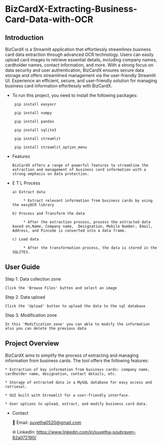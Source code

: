 # BizCardX-Extracting-Business-Card-Data-with-OCR
## Introduction

BizCardX is a Streamlit application that effortlessly streamlines business card data extraction through advanced OCR technology. Users can easily upload card images to retrieve essential details, including company names, cardholder names, contact information, and more. With a strong focus on data security and user authentication, BizCardX ensures secure data storage and offers streamlined management via the user-friendly Streamlit UI. Experience an efficient, secure, and user-friendly solution for managing business card information effortlessly with BizCardX.

* To run this project, you need to install the following packages:
  
       pip install easyocr 
          
       pip install numpy
          
       pip install pandas
          
       pip install sqlite3
          
       pip install streamlit
    
       pip install streamlit_option_menu

* Features

      BizCardX offers a range of powerful features to streamline the extraction and management of business card information with a strong emphasis on data protection.

* E T L Process
  
      a) Extract data
        
           * Extract relevant information from business cards by using the easyOCR library
             
      b) Process and Transform the data
        
           * After the extraction process, process the extracted data based on,Name, Company name,  Designation, Mobile Number, Email, Address, and Pincode is converted into a data frame.
             
      c) Load data
        
           * After the transformation process, the data is stored in the SQLITE3.

## User Guide

Step 1. Data collection zone

    Click the 'Browse Files' button and select an image
  
Step 2. Data upload

    Click the 'Upload' button to upload the data to the sql database
   
Step 3. Modification zone

    In this 'Modification zone' you can able to modify the information also you can delete the previous data
    
## Project Overview
BizCardX aims to simplify the process of extracting and managing information from business cards. The tool offers the following features:

    * Extraction of key information from business cards: company name, cardholder name, designation, contact details, etc.
    
    * Storage of extracted data in a MySQL database for easy access and retrieval.
    
    * GUI built with Streamlit for a user-friendly interface.
    
    * User options to upload, extract, and modify business card data.
    
* Contact

     📧 Email: suvetha0520@gmail.com

     🌐 LinkedIn: https://www.linkedin.com/in/suvetha-soubrayen-82a072190/
  

